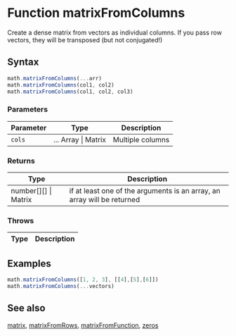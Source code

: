 <!-- Note: This file is automatically generated from source code comments. Changes made in this file will be overridden. -->

# Function matrixFromColumns

Create a dense matrix from vectors as individual columns.
If you pass row vectors, they will be transposed (but not conjugated!)


## Syntax

```js
math.matrixFromColumns(...arr)
math.matrixFromColumns(col1, col2)
math.matrixFromColumns(col1, col2, col3)
```

### Parameters

Parameter | Type | Description
--------- | ---- | -----------
`cols` | ... Array &#124; Matrix | Multiple columns

### Returns

Type | Description
---- | -----------
number[][] &#124; Matrix | if at least one of the arguments is an array, an array will be returned


### Throws

Type | Description
---- | -----------


## Examples

```js
math.matrixFromColumns([1, 2, 3], [[4],[5],[6]])
math.matrixFromColumns(...vectors)
```


## See also

[matrix](matrix.md),
[matrixFromRows](matrixFromRows.md),
[matrixFromFunction](matrixFromFunction.md),
[zeros](zeros.md)

